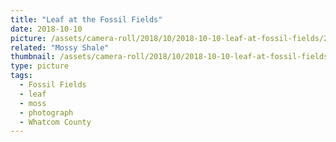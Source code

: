```yaml
---
title: "Leaf at the Fossil Fields"
date: 2018-10-10
picture: /assets/camera-roll/2018/10/2018-10-10-leaf-at-fossil-fields/20181010_181851959_iOS.jpg
related: "Mossy Shale"
thumbnail: /assets/camera-roll/2018/10/2018-10-10-leaf-at-fossil-fields/20181010_181851959_iOS-thumbnail.jpg
type: picture
tags:
  - Fossil Fields
  - leaf
  - moss
  - photograph
  - Whatcom County
---
```


